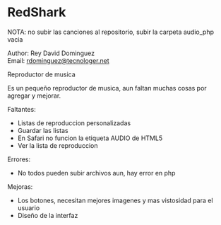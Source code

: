 RedShark
========

NOTA: no subir las canciones al repositorio, subir la carpeta audio_php vacia

Author: Rey David Dominguez
<bR>Email: rdominguez@tecnologer.net

Reproductor de musica

Es un pequeño reproductor de musica, aun faltan muchas cosas por agregar y mejorar.

Faltantes:
- Listas de reproduccion personalizadas
- Guardar las listas
- En Safari no funcion la etiqueta AUDIO de HTML5
- Ver la lista de reproduccion

Errores:
- No todos pueden subir archivos aun, hay error en php 

Mejoras:
- Los botones, necesitan mejores imagenes y mas vistosidad para el usuario
- Diseño de la interfaz
